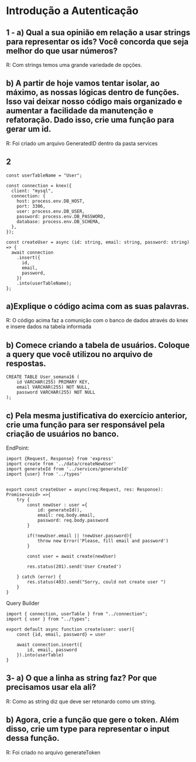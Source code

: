 # Introdução a Autenticação

## 1 - a)  Qual a sua opinião em relação a usar strings para representar os ids? Você concorda que seja melhor do que usar números?

R: Com strings temos uma grande variedade de opções.

## b)  A partir de hoje vamos tentar isolar, ao máximo, as nossas lógicas dentro de funções. Isso vai deixar nosso código mais organizado e aumentar a facilidade da manutenção e refatoração. Dado isso, crie uma função para gerar um id. 

R: Foi criado um arquivo GeneratedID dentro da pasta services

## 2 
```
const userTableName = "User";

const connection = knex({
  client: "mysql",
  connection: {
    host: process.env.DB_HOST,
    port: 3306,
    user: process.env.DB_USER,
    password: process.env.DB_PASSWORD,
    database: process.env.DB_SCHEMA,
  },
});

const createUser = async (id: string, email: string, password: string) => {
  await connection
    .insert({
      id,
      email,
      password,
    })
    .into(userTableName);
};
```
## a)Explique o código acima com as suas palavras. 
R: O código acima faz a comunição com o banco de dados através do knex e insere dados na tabela informada

## b)  Comece criando a tabela de usuários. Coloque a query que você utilizou no arquivo de respostas.
```
CREATE TABLE User_semana16 (
	id VARCHAR(255) PRIMARY KEY,
    email VARCHAR(255) NOT NULL,
    password VARCHAR(255) NOT NULL
);
```
## c) Pela mesma justificativa do exercício anterior, crie uma função para ser responsável pela criação de usuários no banco.
EndPoint:
```
import {Request, Response} from 'express'
import create from '../data/createNewUser'
import generateId from '../services/generateId'
import {user} from '../types'


export const createUser = async(req:Request, res: Response): Promise<void> =>{
    try {
        const newUser : user ={
            id: generateId(),
            email: req.body.email,
            password: req.body.password
        }

        if(!newUser.email || !newUser.password){
            throw new Error('Please, fill email and password')
        }

        const user = await create(newUser)

        res.status(201).send('User Created')
        
    } catch (error) {
        res.status(403).send("Sorry, could not create user ")
    }
}
```
Query Builder
```
import { connection, userTable } from "../connection";
import { user } from "../types";

export default async function create(user: user){
    const {id, email, password} = user

    await connection.insert({
        id, email, password
    }).into(userTable)
}
```
## 3- a) O que a linha as string faz? Por que precisamos usar ela ali?
R: Como as string diz que deve ser retonardo como um string.

## b) Agora, crie a função que gere o token. Além disso, crie um type  para representar o input dessa função.
R: Foi criado no arquivo generateToken